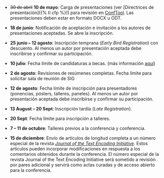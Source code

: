 
- ~~30 de abril~~ **10 de mayo**: Carga de presentaciones (ver [Directrices de presentación]({% tl cfp %})) para revisión en [ConfTool](https://www.conftool.pro/tei2024/). Las presentaciones deben estar en formato DOCX u ODT.

- **18 de junio**: Notificación de aceptación e invitación a los autores de presentaciones aceptadas. Se abre la inscripción.

- **25 junio – 12 agosto**: Inscripción temprana (*Early Bird Registration*) con descuento. Al menos un autor por presentación aceptada debe inscribirse y confirmar su participación.

- **10 julio**: Fecha límite de candidaturas a becas. (más información [aquí](/bursaries))

- **2 de agosto**: Revisiones de resúmenes completas. Fecha límite para solicitar sala de reunión de SIG

- **12 de agosto**: Fecha límite de inscripción para presentadores (ponencias, pósters, talleres, paneles). Al menos un autor por presentación aceptada debe inscribirse y confirmar su participación.

- **13 August – 20 Sept**: Inscripción tardía (*Late Registration*).  

- **20 Sept**: Fecha límite para inscripción a talleres.

- **7 – 11 de octubre**: Talleres previos a la conferencia y conferencia.

- **15 de diciembre**: Envío de artículos de longitud completa a un número especial de la revista [*Journal of the Text Encoding Initiative*](https://journals.openedition.org/jtei/). Estos artículos pueden incorporar modificaciones en respuesta a los comentarios obtenidos durante la conferencia. El número especial de la revista Journal of the Text Encoding Initiative será sometido a revisión por pares adicional y servirá como actas curadas y de acceso abierto para la conferencia.


